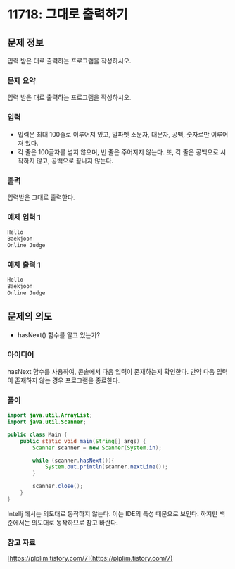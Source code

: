 # 11718: 그대로 출력하기

## 문제 정보

입력 받은 대로 출력하는 프로그램을 작성하시오.

### 문제 요약

입력 받은 대로 출력하는 프로그램을 작성하시오.

### 입력

- 입력은 최대 100줄로 이루어져 있고, 알파벳 소문자, 대문자, 공백, 숫자로만 이루어져 있다.
- 각 줄은 100글자를 넘지 않으며, 빈 줄은 주어지지 않는다. 또, 각 줄은 공백으로 시작하지 않고, 공백으로 끝나지 않는다.

### 출력

입력받은 그대로 출력한다.

### 예제 입력 1

```java
Hello
Baekjoon
Online Judge
```

### 예제 출력 1

```java
Hello
Baekjoon
Online Judge
```

## 문제의 의도

- hasNext() 함수를 알고 있는가?

### 아이디어

hasNext 함수를 사용하여, 콘솔에서 다음 입력이 존재하는지 확인한다. 만약 다음 입력이 존재하지 않는 경우 프로그램을 종료한다.

### 풀이

```java
import java.util.ArrayList;
import java.util.Scanner;

public class Main {
    public static void main(String[] args) {
        Scanner scanner = new Scanner(System.in);

        while (scanner.hasNext()){
            System.out.println(scanner.nextLine());
        }

        scanner.close();
    }
}
```

Intellj 에서는 의도대로 동작하지 않는다. 이는 IDE의 특성 때문으로 보인다. 하지만 백준에서는 의도대로 동작하므로 참고 바란다.

### 참고 자료

[https://plplim.tistory.com/7](https://plplim.tistory.com/7)